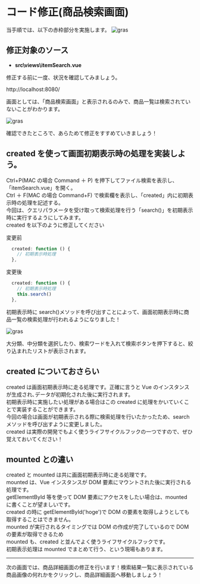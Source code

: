 # コード修正(商品検索画面)

当手順では、以下の赤枠部分を実施します。
![gras](img/handson_itemSearch.png)

## 修正対象のソース

- **src\views\itemSearch.vue**

修正する前に一度、状況を確認してみましょう。

http://localhost:8080/

画面としては、「商品検索画面」と表示されるのみで、商品一覧は検索されていないことがわかります。

![gras](img/itemSearch1.jpg)

確認できたところで、あらためて修正をすすめていきましょう！

## created を使って画面初期表示時の処理を実装しよう。

Ctrl+P(MAC の場合 Command ＋ P) を押下してファイル検索を表示し、「itemSearch.vue」を開く。  
Ctrl ＋ F(MAC の場合 Command+F) で検索欄を表示し、「created」内に初期表示時の処理を記述する。  
今回は、クエリパラメータを受け取って検索処理を行う「search()」を初期表示時に実行するようにしてみます。  
created を以下のように修正してください

変更前

```javascript
  created: function () {
    // 初期表示時処理
  },
```

変更後

```javascript
  created: function () {
    // 初期表示時処理
    this.search()
  },
```

初期表示時に search()メソッドを呼び出すことによって、画面初期表示時に商品一覧の検索処理が行われるようになりました！

![gras](img/itemSearch2.jpg)

大分類、中分類を選択したり、検索ワードを入れて検索ボタンを押下すると、絞り込まれたリストが表示されます。

## created についておさらい

created は画面初期表示時に走る処理です。正確に言うと Vue のインスタンスが生成され､データが初期化された後に実行されます。  
初期表示時に実施したい処理がある場合はこの created に処理をかいていくことで実装することができます。  
今回の場合は画面が初期表示される際に検索処理を行いたかったため、search メソッドを呼び出すように変更しました。  
created は実際の開発でもよく使うライフサイクルフックの一つですので、ぜひ覚えておいてください！

## mounted との違い

created と mounted は共に画面初期表示時に走る処理です。  
mounted は、Vue インスタンスが DOM 要素にマウントされた後に実行される処理です。  
getElementById 等を使って DOM 要素にアクセスをしたい場合は、mounted に書くことが望ましいです。  
created の時に getElementById('hoge')で DOM の要素を取得しようとしても取得することはできません。  
mounted が実行されるタイミングでは DOM の作成が完了しているので DOM の要素が取得できるため  
mounted も、created と並んでよく使うライフサイクルフックです。  
初期表示処理は mounted でまとめて行う、という現場もあります。

---

次の画面では、商品詳細画面の修正を行います！検索結果一覧に表示されている商品画像の何れかをクリックし、商品詳細画面へ移動しましょう！
